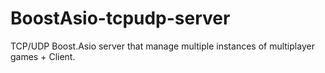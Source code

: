 # BoostAsio-tcpudp-server
TCP/UDP Boost.Asio server that manage multiple instances of multiplayer games + Client.
